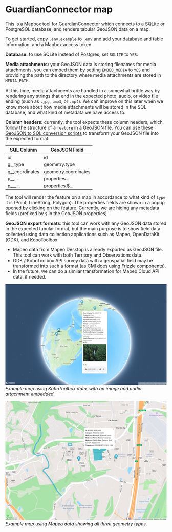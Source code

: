 # GuardianConnector map

This is a Mapbox tool for GuardianConnector which connects to a SQLite or PostgreSQL database, and renders tabular GeoJSON data on a map. 

To get started, copy `.env.example` to `.env` and add your database and table information, and a Mapbox access token.

**Database:** to use SQLite instead of Postgres, set  `SQLITE` to `YES`.

**Media attachments:** your GeoJSON data is storing filenames for media attachments, you can embed them by setting `EMBED_MEDIA` to `YES` and providing the path to the directory where media attachments are stored in `MEDIA_PATH`.

At this time, media attachments are handled in a somewhat brittle way by rendering any strings that end in the expected photo, audio, or video file ending (such as `.jpg`, `.mp3`, or `.mp4`). We can improve on this later when we know more about how media attachments will be stored in the SQL database, and what kind of metadata we have access to.

**Column headers:** currently, the tool expects these column headers, which follow the structure of a `feature` in a GeoJSON file. You can use these [GeoJSON to SQL conversion scripts](https://github.com/rudokemper/geojson-csv-sql-conversion-tools) to transform your GeoJSON file into the expected format.

| SQL Column | GeoJSON Field |
|------------|---------------|
| id         | id            |
| g\_\_type    | geometry.type |
| g\_\_coordinates | geometry.coordinates |
| p\_\_...     | properties... |
| p\_\_\_...     | properties.$... |

The tool will render the feature on a map in accordance to what kind of `type` it is (Point, LineString, Polygon). The properties fields are shown in a popup opened by clicking on the feature. Currently, we are hiding any metadata fields (prefixed by `$` in the GeoJSON properties).

**GeoJSON export formats**: this tool can work with any GeoJSON data stored in the expected tabular format, but the main purpose is to show field data collected using data collection applications such as Mapeo, OpenDataKit (ODK), and KoboToolbox. 

* Mapeo data from Mapeo Desktop is already exported as GeoJSON file. This tool can work with both Territory and Observations data.
* ODK / KoboToolbox API survey data with a geospatial field may be transformed into such a format (as CMI does using [Frizzle](https://github.com/ConservationMetrics/frizzle) components).
* In the future, we can do a similar transformation for Mapeo Cloud API data, if needed.

![GuardianConnector map with KoboToolbox data](public/GuardianConnector-map-1.jpg)
_Example map using KoboToolbox data, with an image and audio attachment embedded._

![GuardianConnector map with Mapeo data](public/GuardianConnector-map-2.jpg)
_Example map using Mapeo data showing all three geometry types._